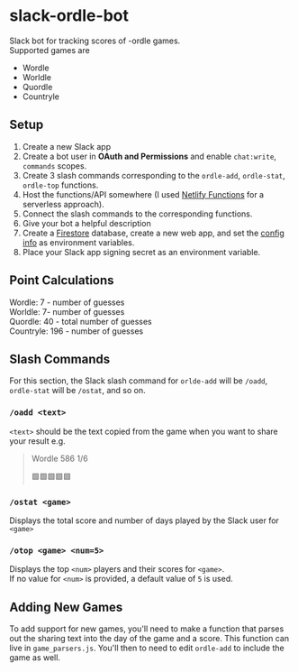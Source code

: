 # slack-ordle-bot
Slack bot for tracking scores of -ordle games.<br>
Supported games are
- Wordle
- Worldle
- Quordle
- Countryle

## Setup
1. Create a new Slack app
2. Create a bot user in **OAuth and Permissions** and enable `chat:write`, `commands` scopes.
3. Create 3 slash commands corresponding to the `ordle-add`, `ordle-stat`, `ordle-top` functions.
4. Host the functions/API somewhere (I used [Netlify Functions](https://www.netlify.com/products/functions/) for a serverless approach).
5. Connect the slash commands to the corresponding functions.
6. Give your bot a helpful description
7. Create a [Firestore](https://firebase.google.com/docs/firestore) database, create a new web app, and set the [config info](https://firebase.google.com/docs/web/learn-more#config-object) as environment variables.
8. Place your Slack app signing secret as an environment variable.

## Point Calculations
Wordle: 7 - number of guesses<br>
Worldle: 7- number of guesses<br>
Quordle: 40 - total number of guesses<br>
Countryle: 196 - number of guesses<br>

## Slash Commands
For this section, the Slack slash command for `orlde-add` will be `/oadd`, `ordle-stat` will be `/ostat`, and so on.
### `/oadd <text>`
`<text>` should be the text copied from the game when you want to share your result e.g.<br>
>Wordle 586 1/6
>
>🟩🟩🟩🟩🟩

### `/ostat <game>`
Displays the total score and number of days played by the Slack user for `<game>`

### `/otop <game> <num=5>`
Displays the top `<num>` players and their scores for `<game>`.<br>
If no value for `<num>` is provided, a default value of `5` is used.

## Adding New Games
To add support for new games, you'll need to make a function that parses out the sharing text into the day of the game and a score. This function can live in `game_parsers.js`. You'll then to need to edit `ordle-add` to include the game as well.
